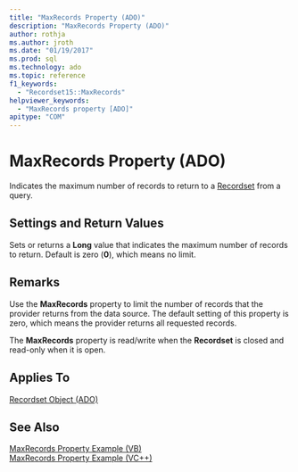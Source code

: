 ```yaml
---
title: "MaxRecords Property (ADO)"
description: "MaxRecords Property (ADO)"
author: rothja
ms.author: jroth
ms.date: "01/19/2017"
ms.prod: sql
ms.technology: ado
ms.topic: reference
f1_keywords:
  - "Recordset15::MaxRecords"
helpviewer_keywords:
  - "MaxRecords property [ADO]"
apitype: "COM"
---
```

# MaxRecords Property (ADO)
Indicates the maximum number of records to return to a [Recordset](./recordset-object-ado.md) from a query.  
  
## Settings and Return Values  
 Sets or returns a **Long** value that indicates the maximum number of records to return. Default is zero (**0**), which means no limit.  
  
## Remarks  
 Use the **MaxRecords** property to limit the number of records that the provider returns from the data source. The default setting of this property is zero, which means the provider returns all requested records.  
  
 The **MaxRecords** property is read/write when the **Recordset** is closed and read-only when it is open.  
  
## Applies To  
 [Recordset Object (ADO)](./recordset-object-ado.md)  
  
## See Also  
 [MaxRecords Property Example (VB)](./maxrecords-property-example-vb.md)   
 [MaxRecords Property Example (VC++)](./maxrecords-property-example-vc.md)